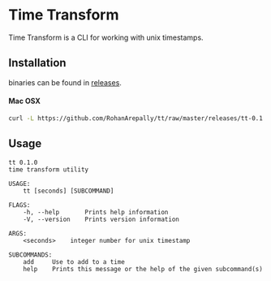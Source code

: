 # Time Transform

Time Transform is a CLI for working with unix timestamps.

## Installation

binaries can be found in [releases](https://github.com/user/repo/blob/branch/other_file.md).

#### Mac OSX
```bash
curl -L https://github.com/RohanArepally/tt/raw/master/releases/tt-0.1.0-x86_64-apple-darwin.tar.gz | tar -xv && mv tt /usr/local/bin
```

## Usage
```$xslt
tt 0.1.0
time transform utility

USAGE:
    tt [seconds] [SUBCOMMAND]

FLAGS:
    -h, --help       Prints help information
    -V, --version    Prints version information

ARGS:
    <seconds>    integer number for unix timestamp

SUBCOMMANDS:
    add     Use to add to a time
    help    Prints this message or the help of the given subcommand(s)
```